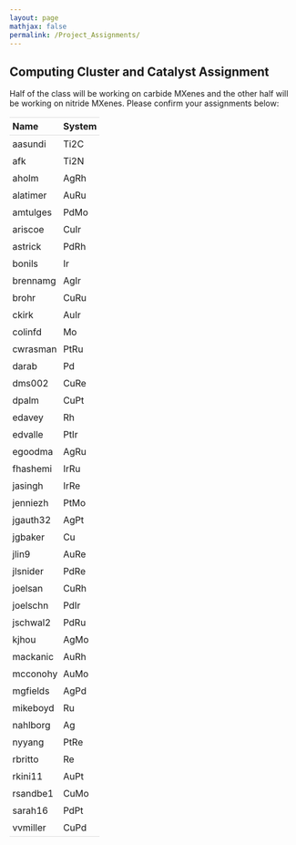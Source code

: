 ```yaml
---
layout: page
mathjax: false
permalink: /Project_Assignments/
---
```


## Computing Cluster and Catalyst Assignment

Half of the class will be working on carbide MXenes and the other half will be working on nitride MXenes. Please confirm your assignments below:
<style>
table {
    width:100%;
}
table, th, td {
    border-collapse: collapse;
}
th, td {
    padding: 5px;
    text-align: left;
}
th {
    border-top: 1px solid #ddd;
    border-bottom: 1px solid #ddd;
}
tr.last
{
    border-bottom: 1px solid #ddd;
}
table#t01 tr:nth-child(even) {
    background-color: #eee;
}
table#t01 tr:nth-child(odd) {
   background-color:#fff;
}
table#t01 th    {
    background-color: black;
    color: white;
}
</style>
<table>
<tr>
    <th>Name</th>
    <th>System</th>
</tr>
<tr>
    <td>aasundi</td>
    <td>Ti2C</td>
</tr>
<tr>
    <td>afk</td>
    <td>Ti2N</td>
</tr>
<tr>
    <td>aholm</td>
    <td>AgRh</td>
</tr>
<tr>
    <td>alatimer</td>
    <td>AuRu</td>
</tr>
<tr>
    <td>amtulges</td>
    <td>PdMo</td>
</tr>
<tr>
    <td>ariscoe</td>
    <td>CuIr</td>
</tr>
<tr>
    <td>astrick</td>
    <td>PdRh</td>
</tr>
<tr>
    <td>bonils</td>
    <td>Ir</td>
</tr>
<tr>
    <td>brennamg</td>
    <td>AgIr</td>
</tr>
<tr>
    <td>brohr</td>
    <td>CuRu</td>
</tr>
<tr>
    <td>ckirk</td>
    <td>AuIr</td>
</tr>
<tr>
    <td>colinfd</td>
    <td>Mo</td>
</tr>
<tr>
    <td>cwrasman</td>
    <td>PtRu</td>
</tr>
<tr>
    <td>darab</td>
    <td>Pd</td>
</tr>
<tr>
    <td>dms002</td>
    <td>CuRe</td>
</tr>
<tr>
    <td>dpalm</td>
    <td>CuPt</td>
</tr>
<tr>
    <td>edavey</td>
    <td>Rh</td>
</tr>
<tr>
    <td>edvalle</td>
    <td>PtIr</td>
</tr>
<tr>
    <td>egoodma</td>
    <td>AgRu</td>
</tr>
<tr>
    <td>fhashemi</td>
    <td>IrRu</td>
</tr>
<tr>
    <td>jasingh</td>
    <td>IrRe</td>
</tr>
<tr>
    <td>jenniezh</td>
    <td>PtMo</td>
</tr>
<tr>
    <td>jgauth32</td>
    <td>AgPt</td>
</tr>
<tr>
    <td>jgbaker</td>
    <td>Cu</td>
</tr>
<tr>
    <td>jlin9</td>
    <td>AuRe</td>
</tr>
<tr>
    <td>jlsnider</td>
    <td>PdRe</td>
</tr>
<tr>
    <td>joelsan</td>
    <td>CuRh</td>
</tr>
<tr>
    <td>joelschn</td>
    <td>PdIr</td>
</tr>
<tr>
    <td>jschwal2</td>
    <td>PdRu</td>
</tr>
<tr>
    <td>kjhou</td>
    <td>AgMo</td>
</tr>
<tr>
    <td>mackanic</td>
    <td>AuRh</td>
</tr>
<tr>
    <td>mcconohy</td>
    <td>AuMo</td>
</tr>
<tr>
    <td>mgfields</td>
    <td>AgPd</td>
</tr>
<tr>
    <td>mikeboyd</td>
    <td>Ru</td>
</tr>
<tr>
    <td>nahlborg</td>
    <td>Ag</td>
</tr>
<tr>
    <td>nyyang</td>
    <td>PtRe</td>
</tr>
<tr>
    <td>rbritto</td>
    <td>Re</td>
</tr>
<tr>
    <td>rkini11</td>
    <td>AuPt</td>
</tr>
<tr>
    <td>rsandbe1</td>
    <td>CuMo</td>
</tr>
<tr>
    <td>sarah16</td>
    <td>PdPt</td>
</tr>

<tr class="last">
    <td>vvmiller</td>
    <td>CuPd</td>
</tr>
</table>
